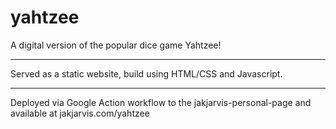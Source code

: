 # yahtzee
A digital version of the popular dice game Yahtzee!

***

Served as a static website, build using HTML/CSS and Javascript.

***

Deployed via Google Action workflow to the jakjarvis-personal-page and available at jakjarvis.com/yahtzee
